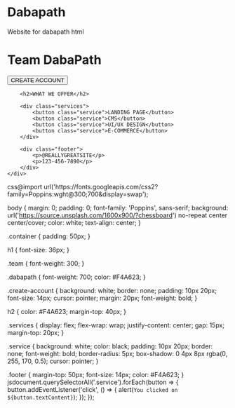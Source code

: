 # Dabapath
Website for dabapath
html<!DOCTYPE html>
<html lang="en">
<head>
    <meta charset="UTF-8">
    <meta name="viewport" content="width=device-width, initial-scale=1.0">
    <title>Team DabaPath</title>
    <link rel="stylesheet" href="styles.css">
</head>
<body>
    <div class="container">
        <h1><span class="team">Team</span> <span class="dabapath">DabaPath</span></h1>
        <button class="create-account">CREATE ACCOUNT</button>
        
        <h2>WHAT WE OFFER</h2>
        
        <div class="services">
            <button class="service">LANDING PAGE</button>
            <button class="service">CMS</button>
            <button class="service">UI/UX DESIGN</button>
            <button class="service">E-COMMERCE</button>
        </div>

        <div class="footer">
            <p>@REALLYGREATSITE</p>
            <p>123-456-7890</p>
        </div>
    </div>
</body>
</html>
css@import url('https://fonts.googleapis.com/css2?family=Poppins:wght@300;700&display=swap');

body {
    margin: 0;
    padding: 0;
    font-family: 'Poppins', sans-serif;
    background: url('https://source.unsplash.com/1600x900/?chessboard') no-repeat center center/cover;
    color: white;
    text-align: center;
}

.container {
    padding: 50px;
}

h1 {
    font-size: 36px;
}

.team {
    font-weight: 300;
}

.dabapath {
    font-weight: 700;
    color: #F4A623;
}

.create-account {
    background: white;
    border: none;
    padding: 10px 20px;
    font-size: 14px;
    cursor: pointer;
    margin: 20px;
    font-weight: bold;
}

h2 {
    color: #F4A623;
    margin-top: 40px;
}

.services {
    display: flex;
    flex-wrap: wrap;
    justify-content: center;
    gap: 15px;
    margin-top: 20px;
}

.service {
    background: white;
    color: black;
    padding: 10px 20px;
    border: none;
    font-weight: bold;
    border-radius: 5px;
    box-shadow: 0 4px 8px rgba(0, 255, 170, 0.5);
    cursor: pointer;
}

.footer {
    margin-top: 50px;
    font-size: 14px;
    color: #F4A623;
}
jsdocument.querySelectorAll('.service').forEach(button => {
    button.addEventListener('click', () => {
        alert(`You clicked on ${button.textContent}`);
    });
});
